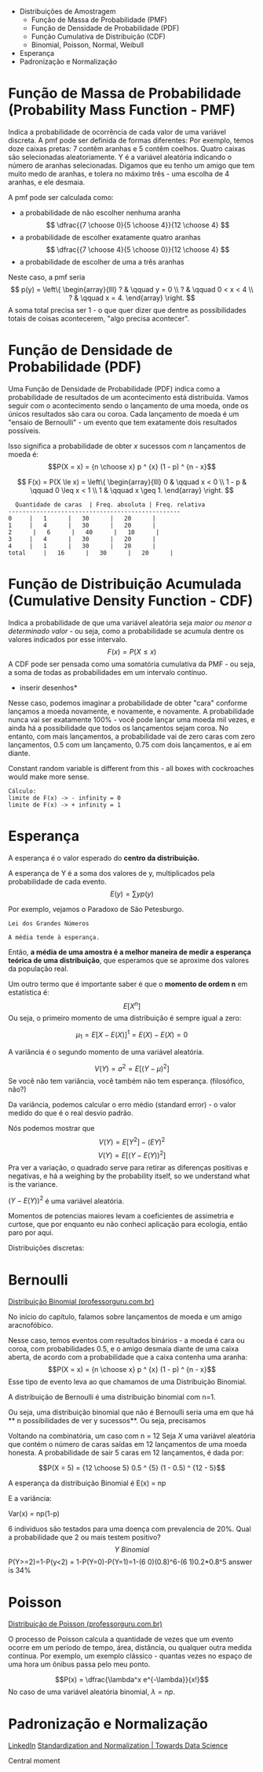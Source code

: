 
   - Distribuições de Amostragem
	   - Função de Massa de Probabilidade (PMF)
	   - Função de Densidade de Probabilidade (PDF)
	   - Função Cumulativa de Distribuição (CDF)
	   - Binomial, Poisson, Normal, Weibull
- Esperança
- Padronização e Normalização

# Função de Massa de Probabilidade (Probability Mass Function - PMF)

Indica a probabilidade de ocorrência de cada valor de uma variável discreta.
A pmf pode ser definida de formas diferentes:
Por exemplo, temos doze caixas pretas: 7 contêm aranhas e 5 contêm coelhos. Quatro caixas são selecionadas aleatoriamente. Y é a variável aleatória indicando o número de aranhas selecionadas.
Digamos que eu tenho um amigo que tem muito medo de aranhas, e tolera no máximo três - uma escolha de 4 aranhas, e ele desmaia.

A pmf pode ser calculada como:
- a probabilidade de não escolher nenhuma aranha
$$
\dfrac{{7 \choose 0}{5 \choose 4}}{12 \choose 4}
$$
- a probabilidade de escolher exatamente quatro aranhas
$$
\dfrac{{7 \choose 4}{5 \choose 0}}{12 \choose 4}
$$
- a probabilidade de escolher de uma a três aranhas


Neste caso, a pmf seria 
$$
p(y) = 
       \left\{
       \begin{array}{lll}
         ? & \qquad y = 0 \\
         ? & \qquad 0 < x < 4 \\
         ? & \qquad x = 4.
       \end{array}
       \right.
$$
A soma total precisa ser 1 - o que quer dizer que dentre as possibilidades totais de coisas acontecerem, "algo precisa acontecer".

# Função de Densidade de Probabilidade (PDF)

Uma Função de Densidade de Probabilidade (PDF) indica como a probabilidade de resultados de um acontecimento está distribuída. Vamos seguir com o acontecimento sendo o lançamento de uma moeda, onde os únicos resultados são cara ou coroa. Cada lançamento de moeda é um "ensaio de Bernoulli" - um evento que tem exatamente dois resultados possíveis.

Isso significa a probabilidade de obter $x$ sucessos com $n$ lançamentos de moeda é:
$$P(X = x) = {n \choose x} p ^ {x} (1 - p) ^ {n - x}$$

$$
F(x) = P(X \le x) = 
       \left\{
       \begin{array}{lll}
         0 & \qquad x < 0 \\
         1 - p & \qquad 0 \leq x < 1 \\
         1 & \qquad x \geq 1.
       \end{array}
       \right.
$$




```
  Quantidade de caras  | Freq. absoluta | Freq. relativa
-------------------------------------------------
0     |   1      |   30      |   20      |
1     |   4      |   30      |   20      |
2      |   6      |   40      |   10      |
3     |   4      |   30      |   20      |
4     |   1      |   30      |   20      |
total     |   16      |   30      |   20      |
```
# Função de Distribuição Acumulada (Cumulative Density Function - CDF)

Indica a probabilidade de que uma variável aleatória seja *maior ou menor a determinado valor* - ou seja, como a probabilidade se acumula dentre os valores indicados por esse intervalo.
$$F(x) = P(X \le x)$$
A CDF pode ser pensada como uma somatória cumulativa da PMF - ou seja, a soma de todas as probabilidades em um intervalo contínuo.

* inserir desenhos*

Nesse caso, podemos imaginar a probabilidade de obter "cara" conforme lançamos a moeda novamente, e novamente, e novamente. A probabilidade nunca vai ser exatamente 100% - você pode lançar uma moeda mil vezes, e ainda há a possibilidade que todos os lançamentos sejam coroa. No entanto, com mais lançamentos, a probabilidade vai de zero caras com zero lançamentos, 0.5 com um lançamento, 0.75 com dois lançamentos, e aí em diante.

Constant random variable is different from this - all boxes with cockroaches would make more sense.



```
Cálculo:
limite de F(x) -> - infinity = 0
limite de F(x) -> + infinity = 1
```

# Esperança

A esperança é o valor esperado do **centro da distribuição.** 

A esperança de Y é a soma dos valores de y, multiplicados pela probabilidade de cada evento.
$$E(y) = \sum{y p(y)}$$

Por exemplo, vejamos o Paradoxo de São Petesburgo.



```
Lei dos Grandes Números

A média tende à esperança.
```

Então, **a média de uma amostra é a melhor maneira de medir a esperança teórica de uma distribuição**, que esperamos que se aproxime dos valores da população real.

Um outro termo que é importante saber é que o **momento de ordem n**  em estatística é:
$$E[X^n]$$
Ou seja, o primeiro momento de uma distribuição é sempre igual a zero:

$$\mu_1 = E[X-E(X)]^1 = E(X)-E(X)=0
$$

A variância é o segundo momento de uma variável aleatória.

$$V(Y) = \sigma^2 = E[(Y-\mu)^2]
$$
Se você não tem variância, você também não tem esperança. (filosófico, não?)

Da variância, podemos calcular o erro médio (standard error) - o valor medido do que é o real desvio padrão.

Nós podemos mostrar que 
$$V(Y) = E[Y^2]-(EY)^2
$$
$$V(Y) = E[(Y-E(Y))^2]
$$
Pra ver a variação, o quadrado serve para retirar as diferenças positivas e negativas, e há a weighing by the probability itself, so we understand what is the variance.

$(Y-E(Y))^2$ é uma variável aleatória.

Momentos de potencias maiores levam a coeficientes de assimetria e curtose, que por enquanto eu não conheci aplicação para ecologia, então paro por aqui.

Distribuições discretas:
# Bernoulli

[Distribuição Binomial (professorguru.com.br)](https://www.professorguru.com.br/estatistica/distribuicao-binomial.html)


No início do capítulo, falamos sobre lançamentos de moeda e um amigo aracnofóbico.

Nesse caso, temos eventos com resultados binários - a moeda é cara ou coroa, com probabilidades 0.5, e o amigo desmaia diante de uma caixa aberta, de acordo com a probabilidade que a caixa contenha uma aranha: 
$$P(X = x) = {n \choose x} p ^ {x} (1 - p) ^ {n - x}$$
Esse tipo de evento leva ao que chamamos de uma Distribuição Binomial.

A distribuição de Bernoulli é uma distribuição binomial com n=1.

Ou seja, uma distribuição binomial que não é Bernoulli seria uma em que há ** n possibilidades de ver y sucessos**. Ou seja, precisamos 

Voltando na combinatória, um caso com n = 12
Seja _X_ uma variável aleatória que contém o número de caras saídas em 12 lançamentos de uma moeda honesta. A probabilidade de sair 5 caras em 12 lançamentos, é dada por:

$$P(X = 5) = {12 \choose 5} 0.5 ^ {5} (1 - 0.5) ^ {12 - 5}$$


A esperança da distribuição Binomial é
E(x) = np

E a variância:

Var(x) = np(1-p)

6 individuos são testados para uma doença com prevalencia de 20%.
Qual a probabilidade que 2 ou mais testem positivo?
$$Y ~Binomial 
$$P(Y>=2)=1-P(y<2) = 1-P(Y=0)-P(Y=1)=1-(6  0)(0.8)^6-(6  1)0.2*0.8^5
answer is 34%

# Poisson
[Distribuição de Poisson (professorguru.com.br)](https://www.professorguru.com.br/estatistica/distribuicao-poisson.html)

O processo de Poisson calcula a quantidade de vezes que um evento ocorre em um período de tempo, área, distância, ou qualquer outra medida contínua.
Por exemplo, um exemplo clássico - quantas vezes no espaço de uma hora um ônibus passa pelo meu ponto.

$$P(x) = \dfrac{\lambda^x e^{-\lambda}}{x!}$$
No caso de uma variável aleatória binomial, $\lambda = np$.

# Padronização e Normalização
[LinkedIn](https://www.linkedin.com/pulse/padroniza%C3%A7%C3%A3o-vs-normaliza%C3%A7%C3%A3o-jose-r-f-junior/?originalSubdomain=pt)
[Standardization and Normalization | Towards Data Science](https://towardsdatascience.com/normalization-vs-standardization-explained-209e84d0f81e#:~:text=What%20is%20Normalization%3F,%28X%20max%20%E2%80%94%20X%20min%29)

Central moment
